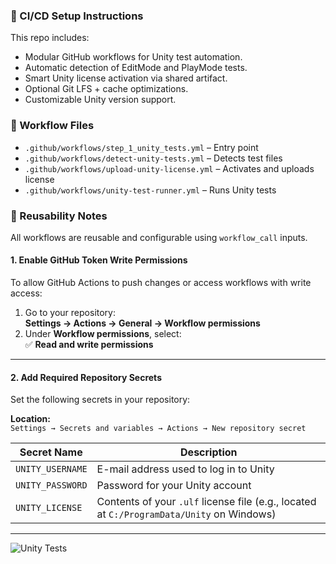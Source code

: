 ### 🔧 CI/CD Setup Instructions

This repo includes:
- Modular GitHub workflows for Unity test automation.
- Automatic detection of EditMode and PlayMode tests.
- Smart Unity license activation via shared artifact.
- Optional Git LFS + cache optimizations.
- Customizable Unity version support.

### 📂 Workflow Files

- `.github/workflows/step_1_unity_tests.yml` – Entry point
- `.github/workflows/detect-unity-tests.yml` – Detects test files
- `.github/workflows/upload-unity-license.yml` – Activates and uploads license
- `.github/workflows/unity-test-runner.yml` – Runs Unity tests

### 🧩 Reusability Notes

All workflows are reusable and configurable using `workflow_call` inputs.

#### 1. Enable GitHub Token Write Permissions

To allow GitHub Actions to push changes or access workflows with write access:

1. Go to your repository:  
   **Settings → Actions → General → Workflow permissions**
2. Under **Workflow permissions**, select:  
   ✅ **Read and write permissions**

---

#### 2. Add Required Repository Secrets

Set the following secrets in your repository:

**Location:**  
`Settings → Secrets and variables → Actions → New repository secret`

| Secret Name       | Description |
|-------------------|-------------|
| `UNITY_USERNAME`  | E-mail address used to log in to Unity |
| `UNITY_PASSWORD`  | Password for your Unity account |
| `UNITY_LICENSE`   | Contents of your `.ulf` license file (e.g., located at `C:/ProgramData/Unity` on Windows) |

---

![Unity Tests](https://github.com/Avalin/CI-CD-Unity-Test-Project/actions/workflows/full-ci-cd.yml/badge.svg)
